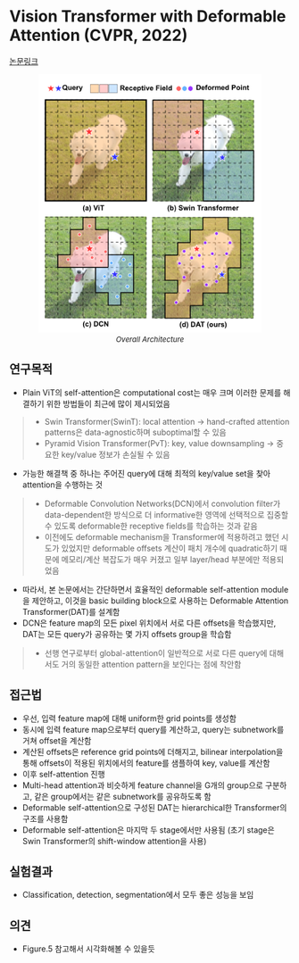 # Vision Transformer with Deformable Attention (CVPR, 2022)

[논문링크](https://openaccess.thecvf.com/content/CVPR2022/html/Xia_Vision_Transformer_With_Deformable_Attention_CVPR_2022_paper.html?ref=https://githubhelp.com)

<p align="center">
    <img width="400" alt='fig1' src="./img/01_43_01.png?raw=true"></br>
    <em><font size=2>Overall Architecture</font></em>
</p>

## 연구목적
- Plain ViT의 self-attention은 computational cost는 매우 크며 이러한 문제를 해결하기 위한 방법들이 최근에 많이 제시되었음
> - Swin Transformer(SwinT): local attention -> hand-crafted attention patterns은 data-agnostic하며 suboptimal할 수 있음
> - Pyramid Vision Transformer(PvT): key, value downsampling -> 중요한 key/value 정보가 손실될 수 있음
- 가능한 해결책 중 하나는 주어진 query에 대해 최적의 key/value set을 찾아 attention을 수행하는 것
> - Deformable Convolution Networks(DCN)에서 convolution filter가 data-dependent한 방식으로 더 informative한 영역에 선택적으로 집중할 수 있도록 deformable한 receptive fields를 학습하는 것과 같음
> - 이전에도 deformable mechanism을 Transformer에 적용하려고 했던 시도가 있었지만 deformable offsets 계산이 패치 개수에 quadratic하기 때문에 메모리/계산 복잡도가 매우 커졌고 일부 layer/head 부분에만 적용되었음
- 따라서, 본 논문에서는 간단하면서 효율적인 deformable self-attention module을 제안하고, 이것을 basic building block으로 사용하는 Deformable Attention Transformer(DAT)를 설계함
- DCN은 feature map의 모든 pixel 위치에서 서로 다른 offsets을 학습했지만, DAT는 모든 query가 공유하는 몇 가지 offsets group을 학습함
> - 선행 연구로부터 global-attention이 일반적으로 서로 다른 query에 대해서도 거의 동일한 attention pattern을 보인다는 점에 착안함

## 접근법
- 우선, 입력 feature map에 대해 uniform한 grid points를 생성함
- 동시에 입력 feature map으로부터 query를 계산하고, query는 subnetwork를 거쳐 offset을 계산함
- 계산된 offsets은 reference grid points에 더해지고, bilinear interpolation을 통해 offsets이 적용된 위치에서의 feature를 샘플하여 key, value를 계산함
- 이후 self-attention 진행
- Multi-head attention과 비슷하게 feature channel을 G개의 group으로 구분하고, 같은 group에서는 같은 subnetwork를 공유하도록 함
- Deformable self-attention으로 구성된 DAT는 hierarchical한 Transformer의 구조를 사용함
- Deformable self-attention은 마지막 두 stage에서만 사용됨 (초기 stage은 Swin Transformer의 shift-window attention을 사용)

## 실험결과
- Classification, detection, segmentation에서 모두 좋은 성능을 보임

## 의견
- Figure.5 참고해서 시각화해볼 수 있을듯